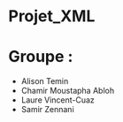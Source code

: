 # Projet_XML

# Groupe :
- Alison Temin
- Chamir Moustapha Abloh
- Laure Vincent-Cuaz 
- Samir Zennani
